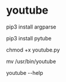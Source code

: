 # youtube
pip3 install argparse

pip3 install pytube

chmod +x youtube.py

mv /usr/bin/youtube 

youtube --help
